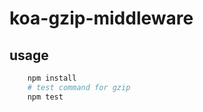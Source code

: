 # koa-gzip-middleware

## usage
```bash
    npm install
    # test command for gzip
    npm test
```